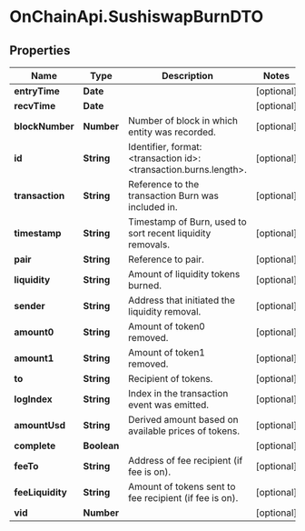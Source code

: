 # OnChainApi.SushiswapBurnDTO

## Properties

Name | Type | Description | Notes
------------ | ------------- | ------------- | -------------
**entryTime** | **Date** |  | [optional] 
**recvTime** | **Date** |  | [optional] 
**blockNumber** | **Number** | Number of block in which entity was recorded. | [optional] 
**id** | **String** | Identifier, format: &lt;transaction id&gt;:&lt;transaction.burns.length&gt;. | [optional] 
**transaction** | **String** | Reference to the transaction Burn was included in. | [optional] 
**timestamp** | **String** | Timestamp of Burn, used to sort recent liquidity removals. | [optional] 
**pair** | **String** | Reference to pair. | [optional] 
**liquidity** | **String** | Amount of liquidity tokens burned. | [optional] 
**sender** | **String** | Address that initiated the liquidity removal. | [optional] 
**amount0** | **String** | Amount of token0 removed. | [optional] 
**amount1** | **String** | Amount of token1 removed. | [optional] 
**to** | **String** | Recipient of tokens. | [optional] 
**logIndex** | **String** | Index in the transaction event was emitted. | [optional] 
**amountUsd** | **String** | Derived amount based on available prices of tokens. | [optional] 
**complete** | **Boolean** |  | [optional] 
**feeTo** | **String** | Address of fee recipient (if fee is on). | [optional] 
**feeLiquidity** | **String** | Amount of tokens sent to fee recipient (if fee is on). | [optional] 
**vid** | **Number** |  | [optional] 



